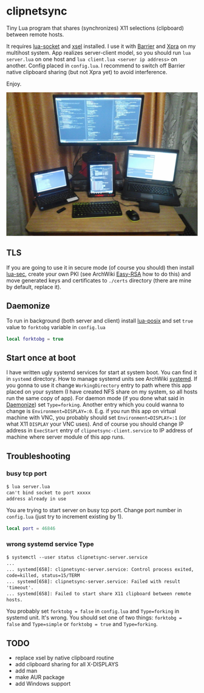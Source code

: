 # clipnetsync

Tiny Lua program that shares (synchronizes) X11 selections (clipboard) between remote hosts.

It requires [lua-socket][] and [xsel][] installed. I use it with [Barrier][] and [Xpra][]
on my multihost system. App realizes server-client model, so you should run `lua server.lua` on one host and
`lua client.lua <server ip address>` on another. Config placed in `config.lua`. I recommend to switch off Barrier
native clipboard sharing (but not Xpra yet) to avoid interference.

Enjoy.

![My home multihost system](https://github.com/Kirill-Bugaev/clipnetsync/blob/master/screenshots/my-home-system.jpg)

## TLS
If you are going to use it in secure mode (of course you should) then install [lua-sec][], create your own
PKI (see ArchWiki [Easy-RSA][] how to do this) and move generated keys and certificates to `./certs`
directory (there are mine by default, replace it).

## Daemonize
To run in background (both server and client) install [lua-posix][] and set `true` value to `forktobg`
variable in `config.lua`
```lua
local forktobg = true
```

## Start once at boot
I have written ugly systemd services for start at system boot. You can find it in `systemd` directory.
How to manage systemd units see ArchWiki [systemd][].
If you gonna to use it change `WorkingDirectory` entry to path where this app placed on your system
(I have created NFS share on my system, so all hosts run the same copy of app). For daemon mode
(if you done what said in [Daemonize][]) set `Type=forking`. Another entry which you could wanna to change
is `Environment=DISPLAY=:0`. E.g. if you run this app on virtual machine with VNC, you probably should
set `Environment=DISPLAY=:1` (or what X11 `DISPLAY` your VNC uses). And of course you should change IP
address in `ExecStart` entry of `clipnetsync-client.service` to IP address of machine where server module
of this app runs.

## Troubleshooting

### busy tcp port
```shell
$ lua server.lua
can't bind socket to port xxxxx
address already in use
```
You are trying to start server on busy tcp port. Change port number in `config.lua` (just try to increment
existing by 1).
```lua
local port = 46846
```

### wrong systemd service Type
```shell
$ systemctl --user status clipnetsync-server.service
...
... systemd[658]: clipnetsync-server.service: Control process exited, code=killed, status=15/TERM
... systemd[658]: clipnetsync-server.service: Failed with result 'timeout'.
... systemd[658]: Failed to start share X11 clipboard between remote hosts.
```
You probably set `forktobg = false` in `config.lua` and `Type=forking` in systemd unit. It's wrong.
You should set one of two things: `forktobg = false` and `Type=simple` or `forktobg = true` and `Type=forking`. 


## TODO
* replace xsel by native clipboard routine
* add clipboard sharing for all X-DISPLAYS
* add man
* make AUR package
* add Windows support

[lua-socket]: https://www.archlinux.org/packages/community/x86_64/lua-socket/
[lua-sec]: https://www.archlinux.org/packages/community/x86_64/lua-sec/
[lua-posix]: https://aur.archlinux.org/packages/lua-posix/
[xsel]: https://www.archlinux.org/packages/community/x86_64/xsel/
[Barrier]: https://github.com/debauchee/barrier      
[Xpra]: https://xpra.org/
[Easy-RSA]: https://wiki.archlinux.org/index.php/Easy-RSA
[systemd]: https://wiki.archlinux.org/index.php/Systemd 
[Daemonize]: #Daemonize
